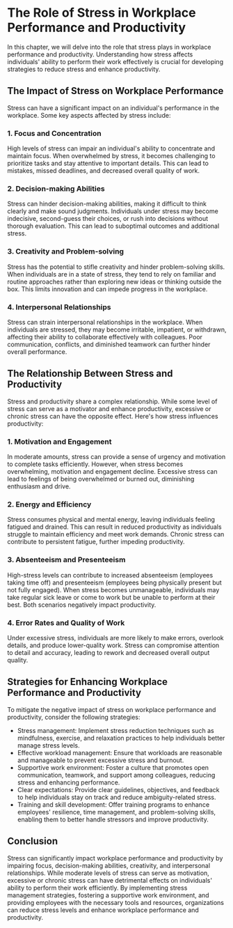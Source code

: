 The Role of Stress in Workplace Performance and Productivity
=======================================================================

In this chapter, we will delve into the role that stress plays in workplace performance and productivity. Understanding how stress affects individuals' ability to perform their work effectively is crucial for developing strategies to reduce stress and enhance productivity.

The Impact of Stress on Workplace Performance
---------------------------------------------

Stress can have a significant impact on an individual's performance in the workplace. Some key aspects affected by stress include:

### 1. Focus and Concentration

High levels of stress can impair an individual's ability to concentrate and maintain focus. When overwhelmed by stress, it becomes challenging to prioritize tasks and stay attentive to important details. This can lead to mistakes, missed deadlines, and decreased overall quality of work.

### 2. Decision-making Abilities

Stress can hinder decision-making abilities, making it difficult to think clearly and make sound judgments. Individuals under stress may become indecisive, second-guess their choices, or rush into decisions without thorough evaluation. This can lead to suboptimal outcomes and additional stress.

### 3. Creativity and Problem-solving

Stress has the potential to stifle creativity and hinder problem-solving skills. When individuals are in a state of stress, they tend to rely on familiar and routine approaches rather than exploring new ideas or thinking outside the box. This limits innovation and can impede progress in the workplace.

### 4. Interpersonal Relationships

Stress can strain interpersonal relationships in the workplace. When individuals are stressed, they may become irritable, impatient, or withdrawn, affecting their ability to collaborate effectively with colleagues. Poor communication, conflicts, and diminished teamwork can further hinder overall performance.

The Relationship Between Stress and Productivity
------------------------------------------------

Stress and productivity share a complex relationship. While some level of stress can serve as a motivator and enhance productivity, excessive or chronic stress can have the opposite effect. Here's how stress influences productivity:

### 1. Motivation and Engagement

In moderate amounts, stress can provide a sense of urgency and motivation to complete tasks efficiently. However, when stress becomes overwhelming, motivation and engagement decline. Excessive stress can lead to feelings of being overwhelmed or burned out, diminishing enthusiasm and drive.

### 2. Energy and Efficiency

Stress consumes physical and mental energy, leaving individuals feeling fatigued and drained. This can result in reduced productivity as individuals struggle to maintain efficiency and meet work demands. Chronic stress can contribute to persistent fatigue, further impeding productivity.

### 3. Absenteeism and Presenteeism

High-stress levels can contribute to increased absenteeism (employees taking time off) and presenteeism (employees being physically present but not fully engaged). When stress becomes unmanageable, individuals may take regular sick leave or come to work but be unable to perform at their best. Both scenarios negatively impact productivity.

### 4. Error Rates and Quality of Work

Under excessive stress, individuals are more likely to make errors, overlook details, and produce lower-quality work. Stress can compromise attention to detail and accuracy, leading to rework and decreased overall output quality.

Strategies for Enhancing Workplace Performance and Productivity
---------------------------------------------------------------

To mitigate the negative impact of stress on workplace performance and productivity, consider the following strategies:

* Stress management: Implement stress reduction techniques such as mindfulness, exercise, and relaxation practices to help individuals better manage stress levels.
* Effective workload management: Ensure that workloads are reasonable and manageable to prevent excessive stress and burnout.
* Supportive work environment: Foster a culture that promotes open communication, teamwork, and support among colleagues, reducing stress and enhancing performance.
* Clear expectations: Provide clear guidelines, objectives, and feedback to help individuals stay on track and reduce ambiguity-related stress.
* Training and skill development: Offer training programs to enhance employees' resilience, time management, and problem-solving skills, enabling them to better handle stressors and improve productivity.

Conclusion
----------

Stress can significantly impact workplace performance and productivity by impairing focus, decision-making abilities, creativity, and interpersonal relationships. While moderate levels of stress can serve as motivation, excessive or chronic stress can have detrimental effects on individuals' ability to perform their work efficiently. By implementing stress management strategies, fostering a supportive work environment, and providing employees with the necessary tools and resources, organizations can reduce stress levels and enhance workplace performance and productivity.
